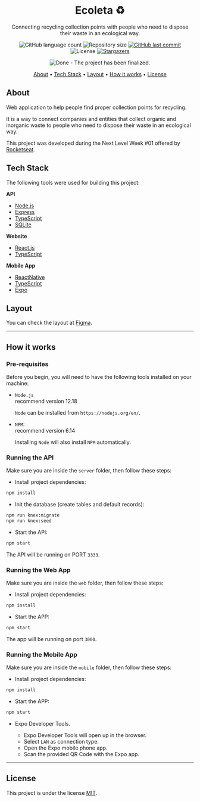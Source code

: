 <h1 align="center">Ecoleta ♻️</h1>

<p align="center">Connecting recycling collection points with people who need to dispose their waste in an ecological way.</p>

<p align="center">
  <img alt="GitHub language count" src="https://img.shields.io/github/languages/count/th92rodr/ecoleta?color=7159c1">
  <img alt="Repository size" src="https://img.shields.io/github/repo-size/th92rodr/ecoleta?color=b24c63" />
  <a href="https://github.com/th92rodr/ecoleta/commits/master">
    <img alt="GitHub last commit" src="https://img.shields.io/github/last-commit/th92rodr/ecoleta?color=3675d3" />
  </a>
  <img alt="License" src="https://img.shields.io/badge/license-MIT-fff?color=1A424F" />
  <a href="https://github.com/th92rodr/ecoleta/stargazers">
    <img alt="Stargazers" src="https://img.shields.io/github/stars/th92rodr/ecoleta?style=social" />
  </a>
</p>

<p align="center">
  <img src="https://img.shields.io/badge/repo status-Done-fff?style=flat&color=47A248" alt="Done - The project has been finalized." />
</p>

<p align="center">
 <a href="#about">About</a> •
 <a href="#tech-stack">Tech Stack</a> •
 <a href="#layout">Layout</a> •
 <a href="#how-it-works">How it works</a> •
 <a href="#license">License</a>
</p>

## About

Web application to help people find proper collection points for recycling.

It is a way to connect companies and entities that collect organic and inorganic waste to people who need to dispose their waste in an ecological way.

This project was developed during the Next Level Week #01 offered by [Rocketseat](https://rocketseat.com.br/).

## Tech Stack

The following tools were used for building this project:

**API**

- [Node.js](https://nodejs.org/en/)
- [Express](https://expressjs.com/)
- [TypeScript](https://www.typescriptlang.org/)
- [SQLite](https://www.sqlite.org/)

**Website**

- [React.js](https://reactjs.org/)
- [TypeScript](https://www.typescriptlang.org/)

**Mobile App**

- [ReactNative](https://reactnative.dev/)
- [TypeScript](https://www.typescriptlang.org/)
- [Expo](https://expo.io/)

## Layout

You can check the layout at [Figma](https://www.figma.com/file/SUfeECLcCBzH45XWjXAhYc/Ecoleta?node-id=0%3A1).

---

## How it works

### Pre-requisites

Before you begin, you will need to have the following tools installed on your machine:

- `Node.js`<br />
  recommend version 12.18

  `Node` can be installed from `https://nodejs.org/en/`.

- `NPM`:<br />
  recommend version 6.14

  Installing `Node` will also install `NPM` automatically.

### Running the API

Make sure you are inside the `server` folder, then follow these steps:

- Install project dependencies:

```sh
npm install
```

- Init the database (create tables and default records):

```sh
npm run knex:migrate
npm run knex:seed
```

- Start the API:

```sh
npm start
```

The API will be running on PORT `3333`.

### Running the Web App

Make sure you are inside the `web` folder, then follow these steps:

- Install project dependencies:

```sh
npm install
```

- Start the APP:

```sh
npm start
```

The app will be running on port `3000`.

### Running the Mobile App

Make sure you are inside the `mobile` folder, then follow these steps:

- Install project dependencies:

```sh
npm install
```

- Start the APP:

```sh
npm start
```

- Expo Developer Tools.

  - Expo Developer Tools will open up in the browser.
  - Select `LAN` as connection type.
  - Open the Expo mobile phone app.
  - Scan the provided QR Code with the Expo app.

---

## License

This project is under the license [MIT](./LICENSE).
